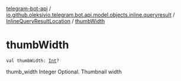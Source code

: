 [telegram-bot-api](../../index.md) / [io.github.oleksivio.telegram.bot.api.model.objects.inline.queryresult](../index.md) / [InlineQueryResultLocation](index.md) / [thumbWidth](./thumb-width.md)

# thumbWidth

`val thumbWidth: `[`Int`](https://kotlinlang.org/api/latest/jvm/stdlib/kotlin/-int/index.html)`?`

thumb_width Integer Optional. Thumbnail width

